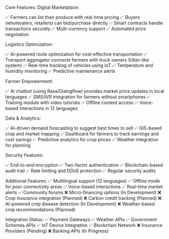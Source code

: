 Core Features:
Digital Marketplace:

✅ Farmers can list their produce with real-time pricing
✅ Buyers (wholesalers, retailers) can bid/purchase directly
✅ Smart contracts handle transactions securely
✅ Multi-currency support
✅ Automated price negotiation

Logistics Optimization:

✅ AI-powered route optimization for cost-effective transportation
✅ Transport aggregator connects farmers with truck owners (Uber-like system)
✅ Real-time tracking of vehicles using IoT
✅ Temperature and humidity monitoring
✅ Predictive maintenance alerts

Farmer Empowerment:

✅ AI chatbot (using Rasa/Dialogflow) provides market price updates in local languages
✅ SMS/IVR integration for farmers without smartphones
✅ Training module with video tutorials
✅ Offline content access
✅ Voice-based interactions in 12 languages

Data & Analytics:

✅ AI-driven demand forecasting to suggest best times to sell
✅ GIS-based crop and market mapping
✅ Dashboard for farmers to track earnings and cost savings
✅ Predictive analytics for crop prices
✅ Weather integration for planning

Security Features:

✅ End-to-end encryption
✅ Two-factor authentication
✅ Blockchain-based audit trail
✅ Rate limiting and DDoS protection
✅ Regular security audits

Additional Features:
✅ Multilingual support (12 languages)
✅ Offline mode for poor connectivity areas
✅ Voice-based interactions
✅ Real-time market alerts
✅ Community forums
❌ Micro-financing options (In Development)
❌ Crop insurance integration (Planned)
❌ Carbon credit tracking (Planned)
❌ AI-powered crop disease detection (In Development)
❌ Weather-based crop recommendations (Planned)

Integration Status:
✅ Payment Gateways
✅ Weather APIs
✅ Government Schemes APIs
✅ IoT Device Integration
✅ Blockchain Network
❌ Insurance Providers (Pending)
❌ Banking APIs (In Progress)